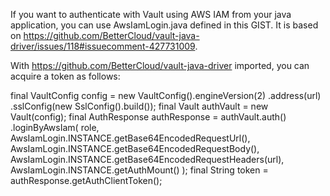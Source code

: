 If you want to authenticate with Vault using AWS IAM from your java application, you can use AwsIamLogin.java defined in this GIST. It is based on https://github.com/BetterCloud/vault-java-driver/issues/118#issuecomment-427731009.

With https://github.com/BetterCloud/vault-java-driver imported, you can acquire a token as follows:

final VaultConfig config = new VaultConfig().engineVersion(2)
                                            .address(url)
                                            .sslConfig(new SslConfig().build());
final Vault authVault = new Vault(config);
final AuthResponse authResponse = authVault.auth()
                                           .loginByAwsIam(
                                                   role,
                                                   AwsIamLogin.INSTANCE.getBase64EncodedRequestUrl(),
                                                   AwsIamLogin.INSTANCE.getBase64EncodedRequestBody(),
                                                   AwsIamLogin.INSTANCE.getBase64EncodedRequestHeaders(url),
                                                   AwsIamLogin.INSTANCE.getAuthMount()
                                           );
final String token = authResponse.getAuthClientToken();
